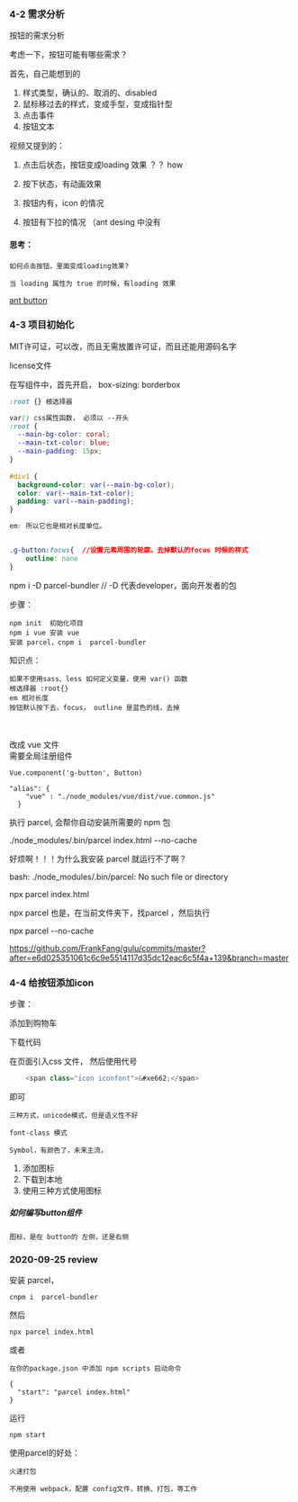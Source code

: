 ### 4-2 需求分析

按钮的需求分析

考虑一下，按钮可能有哪些需求？

首先，自己能想到的

1. 样式类型，确认的、取消的、disabled
2. 鼠标移过去的样式，变成手型，变成指针型
3. 点击事件
4. 按钮文本

视频又提到的：

1. 点击后状态，按钮变成loading 效果 ？？ how

2. 按下状态，有动画效果

3. 按钮内有，icon 的情况

4. 按钮有下拉的情况 （ant desing 中没有


#### 思考：
	如何点击按钮，里面变成loading效果?
	
	当 loading 属性为 true 的时候，有loading 效果
   
   
   
 [ant button](https://ant.design/components/button-cn/)
 
 
 
   

### 4-3 项目初始化

MIT许可证，可以改，而且无需放置许可证，而且还能用源码名字

license文件

在写组件中，首先开启， box-sizing: borderbox

```css
:root {} 根选择器

var() css属性函数， 必须以 --开头
:root {
  --main-bg-color: coral;
  --main-txt-color: blue;
  --main-padding: 15px;
}
 
#div1 {
  background-color: var(--main-bg-color);
  color: var(--main-txt-color);
  padding: var(--main-padding);
}

em: 所以它也是相对长度单位。


.g-button:focus{  //设置元素周围的轮廓，去掉默认的focus 时候的样式
	outline: none 
} 
```


npm i -D parcel-bundler  // -D 代表developer，面向开发者的包




步骤：

	npm init  初始化项目	
	npm i vue 安装 vue
	安装 parcel，cnpm i  parcel-bundler


知识点：
	
	如果不使用sass、less 如何定义变量，使用 var() 函数
	根选择器 :root{}
	em 相对长度
	按钮默认按下去，focus， outline 是蓝色的线，去掉


​	
​	
改成 vue 文件		
需要全局注册组件

```
Vue.component('g-button', Button)
```



```
"alias": {
    "vue" : "./node_modules/vue/dist/vue.common.js"
  }
```

执行 parcel, 会帮你自动安装所需要的 npm 包

./node_modules/.bin/parcel index.html  --no-cache



好烦啊！！！为什么我安装 parcel 就运行不了啊？

bash: ./node_modules/.bin/parcel: No such file or directory

npx parcel index.html

npx parcel  也是，在当前文件夹下，找parcel ，然后执行

npx parcel --no-cache



https://github.com/FrankFang/gulu/commits/master?after=e6d025351061c6c9e5514117d35dc12eac6c5f4a+139&branch=master





### 4-4 给按钮添加icon

步骤：

添加到购物车

下载代码

在页面引入css 文件， 然后使用代号 

``` js
	<span class="icon iconfont">&#xe662;</span>
```

即可



	三种方式，unicode模式，但是语义性不好
	
	font-class 模式
	
	Symbol，有颜色了，未来主流，
	

1. 	添加图标
2. 下载到本地
3. 使用三种方式使用图标


##### 如何编写button组件

	图标，是在 button的 左侧，还是右侧


### 2020-09-25 review

安装 parcel，

	cnpm i  parcel-bundler



然后
	
	npx parcel index.html
	
或者 

	在你的package.json 中添加 npm scripts 启动命令
	
	{
	  "start": "parcel index.html"
	}
运行

	npm start
 
使用parcel的好处：

	火速打包
	
	不用使用 webpack，配置 config文件，转换、打包，等工作


